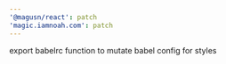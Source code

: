 ```yaml
---
'@magusn/react': patch
'magic.iamnoah.com': patch
---
```


export babelrc function to mutate babel config for styles
